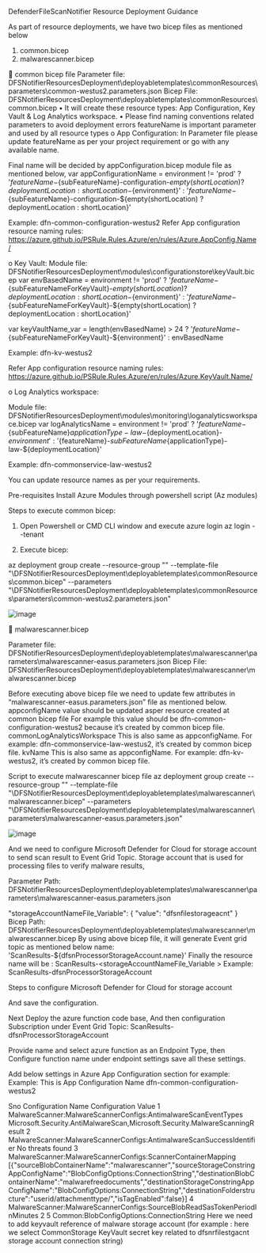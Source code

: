 DefenderFileScanNotifier Resource Deployment Guidance

As part of resource deployments, we have two bicep files as mentioned below 
1.	common.bicep
2.	malwarescanner.bicep

	common bicep file
Parameter file: DFSNotifierResourcesDeployment\deployabletemplates\commonResources\parameters\common-westus2.parameters.json
Bicep File:
DFSNotifierResourcesDeployment\deployabletemplates\commonResources\common.bicep
•	It will create these resource types: App Configuration, Key Vault & Log Analytics workspace.
•	Please find naming conventions related parameters to avoid deployment errors
featureName is important parameter and used by all resource types
o	App Configuration: In Parameter file please update featureName as per your project requirement or go with any available name.

Final name will be decided by appConfiguration.bicep module file as mentioned below,
var appConfigurationName = environment != 'prod' ? '${featureName}-${subFeatureName}-configuration-${empty(shortLocation) ? deploymentLocation : shortLocation}-${environment}' : '${featureName}-${subFeatureName}-configuration-${empty(shortLocation) ? deploymentLocation : shortLocation}'

Example: dfn-common-configuration-westus2
Refer App configuration resource naming rules: 
https://azure.github.io/PSRule.Rules.Azure/en/rules/Azure.AppConfig.Name/

o	Key Vault:
Module file: DFSNotifierResourcesDeployment\modules\configurationstore\keyVault.bicep
var envBasedName = environment != 'prod' ? '${featureName}-${subFeatureNameForKeyVault}-${empty(shortLocation) ? deploymentLocation : shortLocation}-${environment}' : '${featureName}-${subFeatureNameForKeyVault}-${empty(shortLocation) ? deploymentLocation : shortLocation}'

var keyVaultName_var = length(envBasedName) > 24 ? '${featureName}-${subFeatureNameForKeyVault}-${environment}' : envBasedName

Example: dfn-kv-westus2

Refer App configuration resource naming rules: 
https://azure.github.io/PSRule.Rules.Azure/en/rules/Azure.KeyVault.Name/

o	Log Analytics workspace:

Module file: DFSNotifierResourcesDeployment\modules\monitoring\loganalyticsworkspace.bicep
var logAnalyticsName = environment != 'prod' ? '${featureName}-${subFeatureName}${applicationType}-law-${deploymentLocation}-${environment}' : '${featureName}-${subFeatureName}${applicationType}-law-${deploymentLocation}'

Example: dfn-commonservice-law-westus2

You can update resource names as per your requirements.

Pre-requisites 
	Install Azure Modules through powershell script (Az modules)

Steps to execute common bicep:

1.	Open Powershell or CMD CLI window and execute azure login
az login --tenant <tenanted>

2.	Execute bicep:

az deployment group create --resource-group "<ResourceGroupName>" --template-file "<localpath>\DFSNotifierResourcesDeployment\deployabletemplates\commonResources\common.bicep" --parameters "<localpath>\DFSNotifierResourcesDeployment\deployabletemplates\commonResources\parameters\common-westus2.parameters.json"

![image](https://github.com/raiajithkumarr/DefenderFileScanNotifier/assets/22548964/3668860d-b150-43bb-a5f7-582a80c29aee)

	malwarescanner.bicep

Parameter file: DFSNotifierResourcesDeployment\deployabletemplates\malwarescanner\parameters\malwarescanner-easus.parameters.json
Bicep File:
DFSNotifierResourcesDeployment\deployabletemplates\malwarescanner\malwarescanner.bicep

Before executing above bicep file we need to update few attributes in “malwarescanner-easus.parameters.json” file as mentioned below.
appconfigName value should be updated asper resource created at common bicep file For example this value should be dfn-common-configuration-westus2  because it’s created by common bicep file.
commonLogAnalyticsWorkspace This is also same as appconfigName.
For example: dfn-commonservice-law-westus2, it’s created by common bicep file.
kvName This is also same as appconfigName.
For example: dfn-kv-westus2, it’s created by common bicep file.


Script to execute malwarescanner bicep file
az deployment group create --resource-group "<ResourceGroupName>" --template-file "<localpath>\DFSNotifierResourcesDeployment\deployabletemplates\malwarescanner\malwarescanner.bicep" --parameters "<localpath>\DFSNotifierResourcesDeployment\deployabletemplates\malwarescanner\parameters\malwarescanner-easus.parameters.json"

![image](https://github.com/raiajithkumarr/DefenderFileScanNotifier/assets/22548964/584e6121-bdb9-47e9-821e-7c59cf4018b6)
 

And we need to configure Microsoft Defender for Cloud for storage account to send scan result to Event Grid Topic.
Storage account that is used for processing files to verify malware results,

Parameter Path: DFSNotifierResourcesDeployment\deployabletemplates\malwarescanner\parameters\malwarescanner-easus.parameters.json

"storageAccountNameFile_Variable": {
  "value": "dfsnfilestorageacnt"
}
Bicep Path:
DFSNotifierResourcesDeployment\deployabletemplates\malwarescanner\malwarescanner.bicep
By using above bicep file, it will generate Event grid topic as mentioned below 
name: 'ScanResults-${dfsnProcessorStorageAccount.name}'
Finally the resource name will be : ScanResults-<storageAccountNameFile_Variable > 
Example: ScanResults-dfsnProcessorStorageAccount

Steps to configure Microsoft Defender for Cloud for storage account



 

 
And save the configuration.






Next Deploy the azure function code base, And then configuration Subscription under Event Grid Topic: ScanResults-dfsnProcessorStorageAccount


 


 
Provide name and select azure function as an Endpoint Type, then Configure function name under endpoint settings save all these settings.





Add below settings in Azure App Configuration section for example: Example: This is App Configuration Name dfn-common-configuration-westus2


Sno	Configuration Name	Configuration Value
1	MalwareScanner:MalwareScannerConfigs:AntimalwareScanEventTypes	Microsoft.Security.AntiMalwareScan,Microsoft.Security.MalwareScanningResult
2	MalwareScanner:MalwareScannerConfigs:AntimalwareScanSuccessIdentifier	No threats found
3	MalwareScanner:MalwareScannerConfigs:ScannerContainerMapping	[{"sourceBlobContainerName":"malwarescanner","sourceStorageConstringAppConfigName":"BlobConfigOptions:ConnectionString","destinationBlobContainerName":"malwarefreedocuments","destinationStorageConstringAppConfigName":"BlobConfigOptions:ConnectionString","destinationFolderstructure":"userid/attachmenttype/","isTagEnabled":false}]
4	MalwareScanner:MalwareScannerConfigs:SourceBlobReadSasTokenPeriodInMinutes	2
5	Common:BlobConfigOptions:ConnectionString	Here we need to add keyvault reference of malware storage account (for example : here we select CommonStorage  KeyVault  secret key related to dfsnrfilestgacnt storage account connection string)
		
		



	
